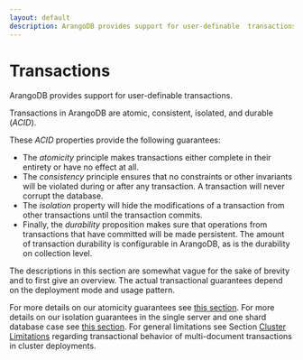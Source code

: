 ```yaml
---
layout: default
description: ArangoDB provides support for user-definable  transactions
---
```

Transactions
============

ArangoDB provides support for user-definable  transactions. 

Transactions in ArangoDB are atomic, consistent, isolated, and durable (*ACID*).

These *ACID* properties provide the following guarantees:

* The *atomicity* principle makes transactions either complete in their
  entirety or have no effect at all.
* The *consistency* principle ensures that no constraints or other invariants
  will be violated during or after any transaction. A transaction will never
  corrupt the database.
* The *isolation* property will hide the modifications of a transaction from
  other transactions until the transaction commits. 
* Finally, the *durability* proposition makes sure that operations from 
  transactions that have committed will be made persistent. The amount of
  transaction durability is configurable in ArangoDB, as is the durability
  on collection level. 

The descriptions in this section are somewhat vague for the sake of
brevity and to first give an overview. The actual transactional
guarantees depend on the deployment mode and usage pattern.

For more details on our atomicity guarantees see 
[this section](data-modeling-operational-factors.html#operation-atomicity).
For more details on our isolation guarantees in the single server and
one shard database case see
[this section](data-modeling-operational-factors.html#transactional-isolation).
For general limitations see
Section [Cluster Limitations](transactions-limitations.html#in-clusters)
regarding transactional behavior of multi-document transactions in
cluster deployments.
